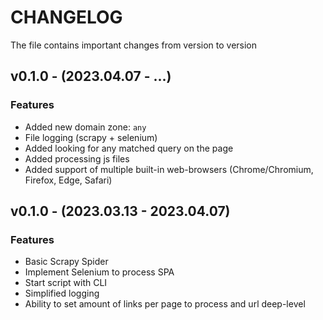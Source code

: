 # CHANGELOG

The file contains important changes from version to version


## v0.1.0 - (2023.04.07 - ...)

### Features

* Added new domain zone: `any`
* File logging (scrapy + selenium)
* Added looking for any matched query on the page
* Added processing js files
* Added support of multiple built-in web-browsers (Chrome/Chromium, Firefox, Edge, Safari)

## v0.1.0 - (2023.03.13 - 2023.04.07)

### Features

* Basic Scrapy Spider
* Implement Selenium to process SPA
* Start script with CLI
* Simplified logging
* Ability to set amount of links per page to process and url deep-level